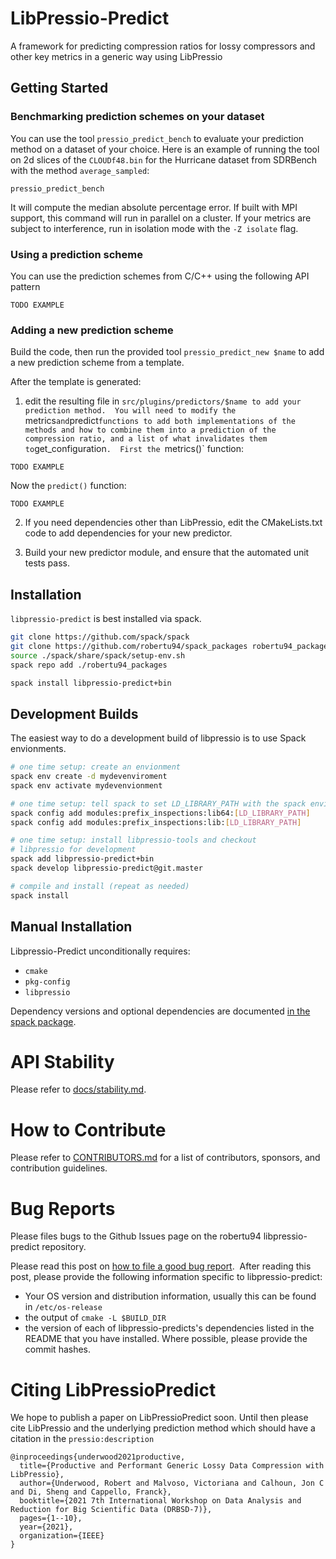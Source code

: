 # LibPressio-Predict

A framework for predicting compression ratios for lossy compressors and other key metrics in a generic way using LibPressio

## Getting Started

### Benchmarking prediction schemes on your dataset

You can use the tool `pressio_predict_bench` to evaluate your prediction method on a dataset of your choice.  Here is an example of running the tool on 2d slices of the `CLOUDf48.bin` for the Hurricane dataset from SDRBench with the method `average_sampled`:

```
pressio_predict_bench
```

It will compute the median absolute percentage error.  If built with MPI support, this command will run in parallel on a cluster.  If your metrics are subject to interference, run in isolation mode with the `-Z isolate` flag.

### Using a prediction scheme

You can use the prediction schemes from C/C++ using the following API pattern

```
TODO EXAMPLE
```

### Adding a new prediction scheme

Build the code, then run the provided tool `pressio_predict_new $name` to add a new prediction scheme from a template.

After the template is generated: 

1. edit the resulting file in `src/plugins/predictors/$name to add your prediction method.  You will need to modify the `metrics` and `predict` functions to add both implementations of the methods and how to combine them into a prediction of the compression ratio, and a list of what invalidates them to `get_configuration`.  First the `metrics()` function:

```
TODO EXAMPLE
```

Now the `predict()` function:

```
TODO EXAMPLE
```

2. If you need dependencies other than LibPressio, edit the CMakeLists.txt code to add dependencies for your new predictor.

3. Build your new predictor module, and ensure that the automated unit tests pass.


## Installation

`libpressio-predict` is best installed via spack.


```sh
git clone https://github.com/spack/spack
git clone https://github.com/robertu94/spack_packages robertu94_packages
source ./spack/share/spack/setup-env.sh
spack repo add ./robertu94_packages

spack install libpressio-predict+bin
```

## Development Builds

The easiest way to do a development build of libpressio is to use Spack envionments.

```bash
# one time setup: create an envionment
spack env create -d mydevenviroment
spack env activate mydevenvionment

# one time setup: tell spack to set LD_LIBRARY_PATH with the spack envionment's library paths
spack config add modules:prefix_inspections:lib64:[LD_LIBRARY_PATH]
spack config add modules:prefix_inspections:lib:[LD_LIBRARY_PATH]

# one time setup: install libpressio-tools and checkout 
# libpressio for development
spack add libpressio-predict+bin
spack develop libpressio-predict@git.master

# compile and install (repeat as needed)
spack install 
```


## Manual Installation

Libpressio-Predict unconditionally requires:

+ `cmake`
+ `pkg-config`
+ `libpressio`

Dependency versions and optional dependencies are documented [in the spack package](https://github.com/spack/spack/blob/develop/var/spack/repos/builtin/packages/libpressio-predict/package.py).

# API Stability

Please refer to [docs/stability.md](docs/stability.md).

# How to Contribute

Please refer to [CONTRIBUTORS.md](CONTRIBUTORS.md) for a list of contributors, sponsors, and contribution guidelines.

# Bug Reports

Please files bugs to the Github Issues page on the robertu94 libpressio-predict repository.

Please read this post on [how to file a good bug report](https://codingnest.com/how-to-file-a-good-bug-report/).  After reading this post, please provide the following information specific to libpressio-predict:

+ Your OS version and distribution information, usually this can be found in `/etc/os-release`
+ the output of `cmake -L $BUILD_DIR`
+ the version of each of libpressio-predicts's dependencies listed in the README that you have installed. Where possible, please provide the commit hashes.

# Citing LibPressioPredict

We hope to publish a paper on LibPressioPredict soon.  Until then please cite LibPressio and the underlying prediction method which should have a citation in the `pressio:description`

```
@inproceedings{underwood2021productive,
  title={Productive and Performant Generic Lossy Data Compression with LibPressio},
  author={Underwood, Robert and Malvoso, Victoriana and Calhoun, Jon C and Di, Sheng and Cappello, Franck},
  booktitle={2021 7th International Workshop on Data Analysis and Reduction for Big Scientific Data (DRBSD-7)},
  pages={1--10},
  year={2021},
  organization={IEEE}
}
```
